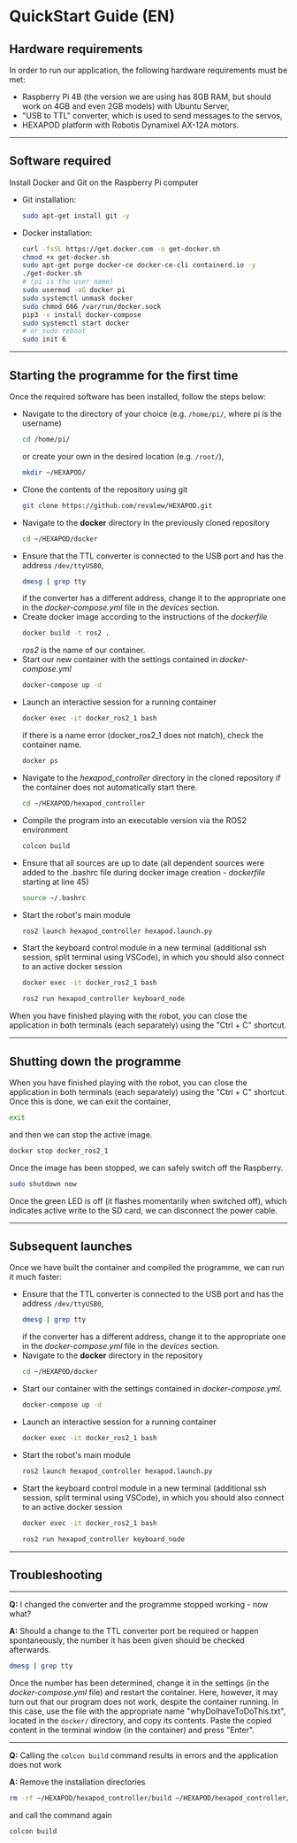 # QuickStart Guide (EN)

## Hardware requirements

In order to run our application, the following hardware requirements must be met:
- Raspberry Pi 4B (the version we are using has 8GB RAM, but should work on 4GB and even 2GB models) with Ubuntu Server,
- "USB to TTL" converter, which is used to send messages to the servos,
- HEXAPOD platform with Robotis Dynamixel AX-12A motors.

---

## Software required

Install Docker and Git on the Raspberry Pi computer
- Git installation:
    ```bash
    sudo apt-get install git -y
    ```
- Docker installation:
    ```bash
    curl -fsSL https://get.docker.com -o get-docker.sh
    chmod +x get-docker.sh 
    sudo apt-get purge docker-ce docker-ce-cli containerd.io -y
    ./get-docker.sh
    # (pi is the user name)
    sudo usermod -aG docker pi
    sudo systemctl unmask docker
    sudo chmod 666 /var/run/docker.sock
    pip3 -v install docker-compose
    sudo systemctl start docker
    # or sudo reboot
    sudo init 6
    ```

---

## Starting the programme for the first time

Once the required software has been installed, follow the steps below:
- Navigate to the directory of your choice (e.g. `/home/pi/`, where pi is the username)
    ```bash
    cd /home/pi/
    ```
    or create your own in the desired location (e.g. `/root/`),
    ```bash
    mkdir ~/HEXAPOD/
    ```
- Clone the contents of the repository using git
    ```bash
    git clone https://github.com/revalew/HEXAPOD.git
    ```
- Navigate to the **docker** directory in the previously cloned repository
    ```bash
    cd ~/HEXAPOD/docker
    ```
- Ensure that the TTL converter is connected to the USB port and has the address `/dev/ttyUSB0`,
    ```bash
    dmesg | grep tty
    ```
    if the converter has a different address, change it to the appropriate one in the *docker-compose.yml* file in the *devices* section.
- Create docker image according to the instructions of the *dockerfile*
    ```bash
    docker build -t ros2 .
    ```
    *ros2* is the name of our container.
- Start our new container with the settings contained in *docker-compose.yml*
    ```bash
    docker-compose up -d
    ```
- Launch an interactive session for a running container
    ```bash
    docker exec -it docker_ros2_1 bash
    ```
    if there is a name error (docker_ros2_1 does not match), check the container name.
    ```bash
    docker ps
    ```
- Navigate to the *hexapod_controller* directory in the cloned repository if the container does not automatically start there.
    ```bash
    cd ~/HEXAPOD/hexapod_controller
    ```
- Compile the program into an executable version via the ROS2 environment
    ```bash
    colcon build
    ```
- Ensure that all sources are up to date (all dependent sources were added to the .bashrc file during docker image creation - *dockerfile* starting at line 45)
    ```bash
    source ~/.bashrc
    ```
- Start the robot's main module
    ```bash
    ros2 launch hexapod_controller hexapod.launch.py
    ```
- Start the keyboard control module in a new terminal (additional ssh session, split terminal using VSCode), in which you should also connect to an active docker session
    ```bash
    docker exec -it docker_ros2_1 bash
    ```
    ```bash
    ros2 run hexapod_controller keyboard_node
    ```
When you have finished playing with the robot, you can close the application in both terminals (each separately) using the "Ctrl + C" shortcut.

---

## Shutting down the programme

When you have finished playing with the robot, you can close the application in both terminals (each separately) using the "Ctrl + C" shortcut.
Once this is done, we can exit the container,
```bash
exit
```
and then we can stop the active image.
```bash
docker stop docker_ros2_1
```
Once the image has been stopped, we can safely switch off the Raspberry.
```bash
sudo shutdown now
```
Once the green LED is off (it flashes momentarily when switched off), which indicates active write to the SD card, we can disconnect the power cable.

---

## Subsequent launches

Once we have built the container and compiled the programme, we can run it much faster:
- Ensure that the TTL converter is connected to the USB port and has the address `/dev/ttyUSB0`,
    ```bash
    dmesg | grep tty
    ```
    if the converter has a different address, change it to the appropriate one in the *docker-compose.yml* file in the *devices* section.
- Navigate to the **docker** directory in the repository
    ```bash
    cd ~/HEXAPOD/docker
    ```
- Start our container with the settings contained in *docker-compose.yml*.
    ```bash
    docker-compose up -d
    ```
- Launch an interactive session for a running container
    ```bash
    docker exec -it docker_ros2_1 bash
    ```
- Start the robot's main module
    ```bash
    ros2 launch hexapod_controller hexapod.launch.py
    ```
- Start the keyboard control module in a new terminal (additional ssh session, split terminal using VSCode), in which you should also connect to an active docker session
    ```bash
    docker exec -it docker_ros2_1 bash
    ```
    ```bash
    ros2 run hexapod_controller keyboard_node
    ```

---

## Troubleshooting

---

**Q:** I changed the converter and the programme stopped working - now what?

**A:** Should a change to the TTL converter port be required or happen spontaneously, the number it has been given should be checked afterwards.
```bash
dmesg | grep tty
```
Once the number has been determined, change it in the settings (in the *docker-compose.yml* file) and restart the container. Here, however, it may turn out that our program does not work, despite the container running. In this case, use the file with the appropriate name "whyDoIhaveToDoThis.txt", located in the `docker/` directory, and copy its contents. Paste the copied content in the terminal window (in the container) and press "Enter".

---

**Q:** Calling the `colcon build` command results in errors and the application does not work

**A:** Remove the installation directories
```bash
rm -rf ~/HEXAPOD/hexapod_controller/build ~/HEXAPOD/hexapod_controller/install ~/HEXAPOD/hexapod_controller/log
```
and call the command again
```bash
colcon build
```